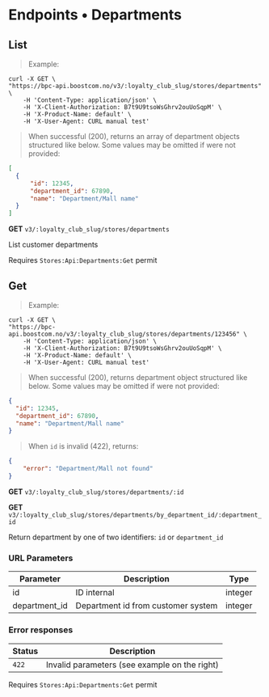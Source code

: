# Endpoints &bull; Departments

## <a name="v3-department-list"></a> List

> Example:

```shell
curl -X GET \
"https://bpc-api.boostcom.no/v3/:loyalty_club_slug/stores/departments" \
    -H 'Content-Type: application/json' \
    -H 'X-Client-Authorization: B7t9U9tsoWsGhrv2ouUoSqpM' \
    -H 'X-Product-Name: default' \
    -H 'X-User-Agent: CURL manual test'
```

> When successful (200), returns an array of department objects structured like below. Some values may be omitted if were not provided:

```json
[
  {
      "id": 12345,
      "department_id": 67890,
      "name": "Department/Mall name"
  }
]
``` 

**GET** `v3/:loyalty_club_slug/stores/departments`

List customer departments

<aside class="notice">
Requires <code>Stores:Api:Departments:Get</code> permit
</aside> 

## <a name="v3-department-get"></a> Get

> Example:

```shell
curl -X GET \
"https://bpc-api.boostcom.no/v3/:loyalty_club_slug/stores/departments/123456" \
    -H 'Content-Type: application/json' \
    -H 'X-Client-Authorization: B7t9U9tsoWsGhrv2ouUoSqpM' \
    -H 'X-Product-Name: default' \
    -H 'X-User-Agent: CURL manual test'
```

> When successful (200), returns department object structured like below. Some values may be omitted if were not provided:

```json
{
  "id": 12345,
  "department_id": 67890,
  "name": "Department/Mall name"
}
``` 

> When `id` is invalid (422), returns:

```json
{
    "error": "Department/Mall not found"
}
``` 

**GET** `v3/:loyalty_club_slug/stores/departments/:id`

**GET** `v3/:loyalty_club_slug/stores/departments/by_department_id/:department_id`

Return department by one of two identifiers: `id` or `department_id`


### URL Parameters

Parameter | Description | Type
--------- | ----------- | ------
id | ID internal | integer
department_id | Department id from customer system | integer

### Error responses

Status | Description
--------- | ----------- 
`422` | Invalid parameters (see example on the right)

<aside class="notice">
Requires <code>Stores:Api:Departments:Get</code> permit
</aside> 